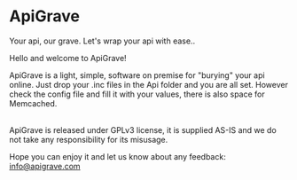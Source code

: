 # ApiGrave
Your api, our  grave. Let's wrap your api with ease..

Hello and welcome to ApiGrave!<br>
	   
ApiGrave is a light, simple, software on premise for "burying" your api online. Just drop your .inc files in the Api folder and you are all set. However check the config file and fill it with your values, there is also space for Memcached.<br><br>
	   
ApiGrave is released under GPLv3 license, it is supplied AS-IS and we do not take any responsibility for its misusage.<br>	
     
Hope you can enjoy it and let us know about any feedback: <a href="mailto:info@apigrave.com" style="color:#e6d236;">info@apigrave.com</a>
	   

